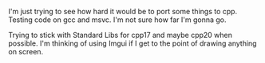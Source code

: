 I'm just trying to see how hard it would be to port some things to cpp. Testing code on gcc and msvc. I'm not sure how far I'm gonna go. 

Trying to stick with Standard Libs for cpp17 and maybe cpp20 when possible. I'm thinking of using Imgui if I get to the point of drawing anything on screen.
